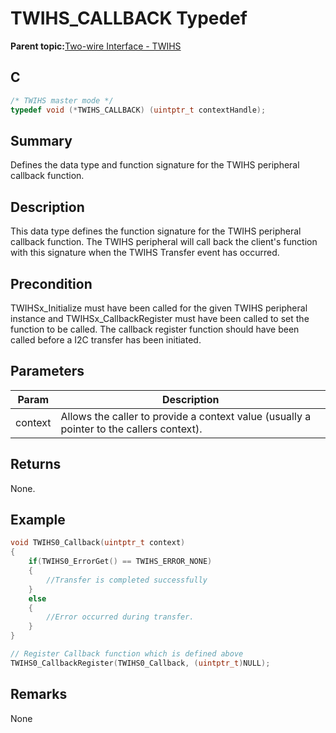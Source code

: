 # TWIHS\_CALLBACK Typedef

**Parent topic:**[Two-wire Interface - TWIHS](GUID-C8012FE8-F7B4-4CE6-84B4-61EAAFAB03B0.md)

## C

```c
/* TWIHS master mode */
typedef void (*TWIHS_CALLBACK) (uintptr_t contextHandle);

```

## Summary

Defines the data type and function signature for the TWIHS peripheral callback function.

## Description

This data type defines the function signature for the TWIHS peripheral callback function. The TWIHS peripheral will call back the client's function with this signature when the TWIHS Transfer event has occurred.

## Precondition

TWIHSx\_Initialize must have been called for the given TWIHS peripheral instance and TWIHSx\_CallbackRegister must have been called to set the function to be called. The callback register function should have been called before a I2C transfer has been initiated.

## Parameters

|Param|Description|
|-----|-----------|
|context|Allows the caller to provide a context value \(usually a pointer to the callers context\).|

## Returns

None.

## Example

```c
void TWIHS0_Callback(uintptr_t context)
{
    if(TWIHS0_ErrorGet() == TWIHS_ERROR_NONE)
    {
        //Transfer is completed successfully
    }
    else
    {
        //Error occurred during transfer.
    }
}

// Register Callback function which is defined above
TWIHS0_CallbackRegister(TWIHS0_Callback, (uintptr_t)NULL);

```

## Remarks

None

